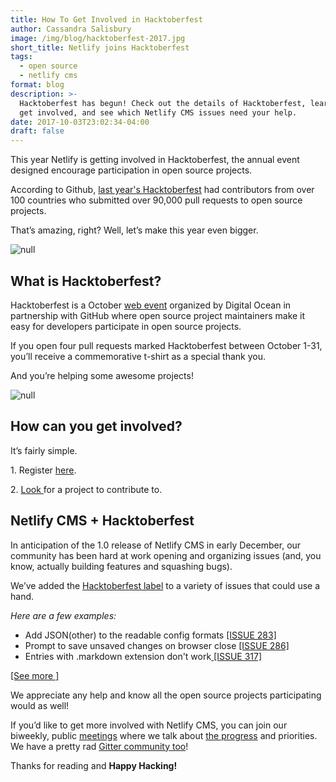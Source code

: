 ```yaml
---
title: How To Get Involved in Hacktoberfest
author: Cassandra Salisbury
image: /img/blog/hacktoberfest-2017.jpg
short_title: Netlify joins Hacktoberfest
tags:
  - open source
  - netlify cms
format: blog
description: >-
  Hacktoberfest has begun! Check out the details of Hacktoberfest, learn how to
  get involved, and see which Netlify CMS issues need your help. 
date: 2017-10-03T23:02:34-04:00
draft: false
---
```

This year Netlify is getting involved in Hacktoberfest, the annual  event designed encourage participation in open source projects. 

According to Github, [last year's Hacktoberfest](https://blog.digitalocean.com/open-source-at-its-hacktoberbest/) had contributors from over 100 countries who submitted over 90,000 pull requests to open source projects.

That’s amazing, right? Well, let’s make this year even bigger.

![null](/img/blog/happyhacktober.jpg)

## What is Hacktoberfest?

Hacktoberfest is a  October [web event](https://hacktoberfest.digitalocean.com/) organized by Digital Ocean in partnership with GitHub where open source project maintainers make it easy for developers participate in  open source projects.

If you open four pull requests marked Hacktoberfest between October 1-31, you’ll receive a commemorative t-shirt as a special thank you.

And you’re helping some awesome projects!

![null](/img/blog/hackshirt.jpg)

## How can you get involved?

It’s fairly simple.

1\. Register [here](https://hacktoberfest.digitalocean.com/sign_up/register).

2\. [Look ](https://github.com/search?l=Go&q=label%3Ahacktoberfest\+state%3Aopen\+type%3Aissue&state=open&type=Issues)for a project to contribute to.

## Netlify CMS \+ Hacktoberfest

In anticipation of the 1.0 release of Netlify CMS in early December, our community has been hard at work opening and organizing issues (and, you know, actually building features and squashing bugs).

 We’ve added the [Hacktoberfest label](https://github.com/netlify/netlify-cms/issues?q=is%3Aopen\+is%3Aissue\+label%3Ahacktoberfest) to a variety of issues that could use a hand.

*Here are a few examples:*

* Add JSON(other) to the readable config formats [\[ISSUE 283\]](https://github.com/netlify/netlify-cms/issues/283)
* Prompt to save unsaved changes on browser close [\[ISSUE 286\]](https://github.com/netlify/netlify-cms/issues/286)
* Entries with .markdown extension don't work[ \[ISSUE 317\]](https://github.com/netlify/netlify-cms/issues/317)

[\[See more \]](https://github.com/netlify/netlify-cms/issues?q=is%3Aopen\+is%3Aissue\+label%3Ahacktoberfest)

We appreciate any help and know all the open source projects participating would as well! 

If you’d like to get more involved with Netlify CMS, you can join our biweekly, public [meetings](https://www.eventbrite.com/e/netlify-cms-planning-session-bi-weekly-tickets-35794058994) where we  talk about [the progress](https://www.netlify.com/blog/2017/09/28/netlify-cms-planning-working-in-sprints/) and priorities. We  have a pretty rad [Gitter community too](https://gitter.im/netlify/NetlifyCMS)!

Thanks for reading and **Happy Hacking!**


